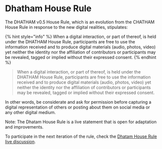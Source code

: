 # Dhatham House Rule

The DHATHAM v0.5 House Rule, which is an evolution from the CHATHAM House Rule in response to the new digital realities, stipulates:

{% hint style="info" %}
When a digital interaction, or part of thereof, is held under the DHATHAM House Rule, participants are free to use the information received and to produce digital materials (audio, photos, video) yet neither the identity nor the affiliation of contributors or participants may be revealed, tagged or implied without their expressed consent.
{% endhint %}

> When a digital interaction, or part of thereof, is held under the DHATHAM House Rule, participants are free to use the information received and to produce digital materials (audio, photos, video) yet neither the identity nor the affiliation of contributors or participants may be revealed, tagged or implied without their expressed consent.

In other words, be considerate and ask for permission before capturing a digital representation of others or posting about them on social media or any other digital medium.

Note: The Dhatam House Rule is a live statement that is open for adaptation and improvements.

To participate in the next iteration of the rule, check the [Dhatam House Rule live discussion](http://tiof.click/DhathamBuild).
